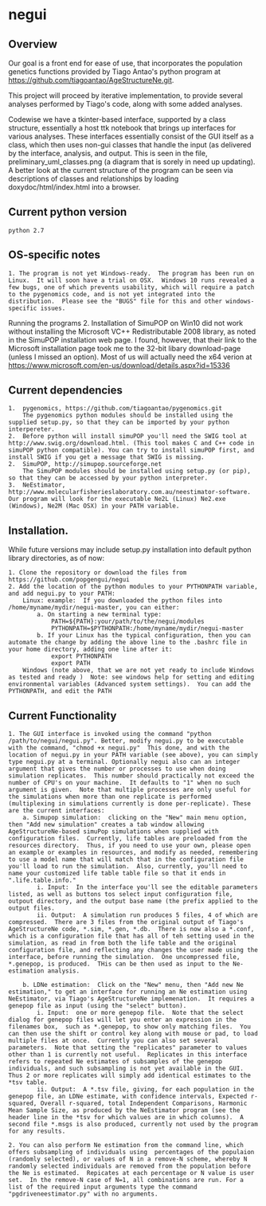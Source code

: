 # negui

Overview
--------

Our goal is a front end for ease of use, that incorporates the population genetics functions provided by Tiago Antao's python program at https://github.com/tiagoantao/AgeStructureNe.git.  

This project will proceed by iterative implementation, to provide several analyses performed by Tiago's code, along with some added analyses.

 Codewise we have a tkinter-based interface, supported by a class structure, essentially a host ttk notebook that brings up interfaces for various analyses.  These interfaces essentially consist of the GUI itself as a class, which then uses non-gui classes that handle the input (as delivered by the interface, analysis, and output.   This is seen in the file, preliminary_uml_classes.png (a diagram that is sorely in need up updating).  A better look at the current structure of the program can be seen via descriptions of classes and relationships by loading doxydoc/html/index.html into a browser. 


Current python version
----------------------
	python 2.7


OS-specific notes
-----------------

	1. The program is not yet Windows-ready.  The program has been run on Linux.  It will soon have a trial on OSX.  Windows 10 runs revealed a few bugs, one of which prevents usability, which will require a patch to the pygenomics code, and is not yet integrated into the distribution.  Please see the "BUGS" file for this and other windows-specific issues.
Running the programs
	2. Installation of SimuPOP on Win10 did not work without installing the Microsoft VC++ Redistributable 2008 library, as noted in the SimuPOP installation web page.  I found, however, that their link to the Microsoft installation page took me to the 32-bit libary download-page (unless I missed an option).  Most of us will actually need the x64 verion at https://www.microsoft.com/en-us/download/details.aspx?id=15336

		


Current dependencies
--------------------
	1.  pygenomics, https://github.com/tiagoantao/pygenomics.git
		The pygenomics python modules should be installed using the supplied setup.py, so that they can be imported by your python interpereter.
	2.  Before python will install simuPOP you'll need the SWIG tool at http://www.swig.org/download.html. (This tool makes C and C++ code in simuPOP python compatible). You can try to install simuPOP first, and install SWIG if you get a message that SWIG is missing.
	2.  SimuPOP, http://simupop.sourceforge.net
		The SimuPOP modules should be installed using setup.py (or pip), so that they can be accessed by your python interpreter. 
	3.  NeEstimator, http://www.molecularfisherieslaboratory.com.au/neestimator-software.  Our program will look for the executable Ne2L (Linux) Ne2.exe (Windows), Ne2M (Mac OSX) in your PATH variable.

Installation.  
------------

While future versions may include setup.py installation into default python library directories, as of now:

	1. Clone the repository or download the files from https://github.com/popgengui/negui
	2. Add the location of the python modules to your PYTHONPATH variable, and add negui.py to your PATH:
		Linux: example:  If you downloaded the python files into /home/myname/mydir/negui-master, you can either:
			a. On starting a new terminal type:
				PATH=${PATH}:your/path/to/the/negui/modules
				PYTHONPATH=$PYTHONPATH:/home/myname/mydir/negui-master
			b. If your Linux has the typical configuration, then you can automate the change by adding the above line to the .bashrc file in your home directory, adding one line after it:
				export PYTHONPATH
				export PATH
		Windows (note above, that we are not yet ready to include Windows as tested and ready )  Note: see windows help for setting and editing environmental variables (Advanced system settings).  You can add the PYTHONPATH, and edit the PATH 


Current Functionality
---------------------

	1. The GUI interface is invoked using the command "python /path/to/negui/negui.py". Better, modify negui.py to be executable with the command, "chmod +x negui.py"  This done, and with the location of negui.py in your PATH variable (see above), you can simply type negui.py at a terminal. Optionally negui also can an integer argument that gives the number or processes to use when doing simulation replicates.  This number should practically not exceed the number of CPU's on your machine.  It defaults to "1" when no such argument is given.  Note that multiple processes are only useful for the simulations when more than one replicate is performed (multiplexing in simulations currently is done per-replicate). These are the current interfaces:
		a. Simupop simulation:  clicking on the "New" main menu option, then "Add new simulation" creates a tab window allowing AgeStructureNe-based simuPop simulations when supplied with configuration files.  Currently, life tables are preloaded from the resources directory.  Thus, if you need to use your own, please open an example or examples in resources, and modify as needed, remembering to use a model name that will match that in the configuration file you'll load to run the simulation.  Also, currently, you'll need to name your customized life table table file so that it ends in ".life.table.info."
			i. Input:  In the interface you'll see the editable parameters listed, as well as buttons tos select input configuration file, outpout directory, and the output base name (the prefix applied to the output files.		
			ii. Output:  A simulation run produces 5 files, 4 of which are compressed.  There are 3 files from the original output of Tiago's AgeStructureNe code, *.sim, *.gen, *.db.  There is now also a *.conf, which is a configuration file that has all of teh setting used in the simulation, as read in from both the life table and the original configuration file, and reflecting any changes the user made using the interface, before running the simulation.  One uncompressed file, *.genepop, is produced.  THis can be then used as input to the Ne-estimation analysis.	

		b. LDNe estimation:  Click on the "New" menu, then "Add new Ne estimation," to get an interface for running an Ne estimation using NeEstimator, via Tiago's AgeStructureNe implemenation.  It requires a genepop file as input (using the "select" button).
			i. Input:  one or more genepop file.  Note that the select dialog for genepop files will let you enter an expression in the filenames box,  such as *.genepop, to show only matching files.  You can then use the shift or control key along with mouse or pad, to load multiple files at once.  Currently you can also set several parameters.  Note that setting the "replicates" parameter to values other than 1 is currently not useful.  Replicates in this interface refers to repeated Ne estimates of subsamples of the genepop individuals, and such subsampling is not yet available in the GUI. Thus 2 or more replicates will simply add identical estimates to the *tsv table. 
			ii. Output:  A *.tsv file, giving, for each population in the genepop file, an LDNe estimate, with confidence intervals, Expected r-squared, Overall r-squared, total Independent Comparisons, Harmonic Mean Sample Size, as produced by the NeEstimator program (see the header line in the *tsv for which values are in which columns).  A second file *.msgs is also produced, currently not used by the program for any results.

	2. You can also perform Ne estimation from the command line, which offers subsampling of individuals using  percentages of the populaion (randomly selected), or values of N in a remove-N scheme, whereby N randomly selected individuals are removed from the population before the Ne is estimated.  Repicates at each percentage or N value is user set.  In the remove-N case of N=1, all combinations are run. For a list of the required input arguments type the command "pgdriveneestimator.py" with no arguments.

